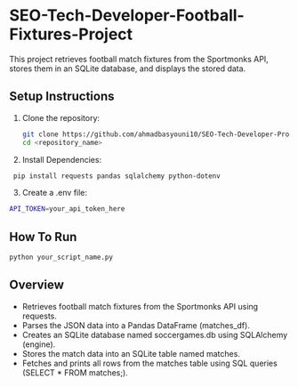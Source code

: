 # SEO-Tech-Developer-Football-Fixtures-Project

This project retrieves football match fixtures from the Sportmonks API, stores them in an SQLite database, and displays the stored data.

## Setup Instructions

1. Clone the repository:
   ```bash
   git clone https://github.com/ahmadbasyouni10/SEO-Tech-Developer-Project
   cd <repository_name>
    ```

2. Install Dependencies:
  ```bash
   pip install requests pandas sqlalchemy python-dotenv
  ```

3. Create a .env file:
```bash
API_TOKEN=your_api_token_here
 ```

## How To Run
```bash
python your_script_name.py
 ```

## Overview
* Retrieves football match fixtures from the Sportmonks API using requests.
* Parses the JSON data into a Pandas DataFrame (matches_df).
* Creates an SQLite database named soccergames.db using SQLAlchemy (engine).
* Stores the match data into an SQLite table named matches.
* Fetches and prints all rows from the matches table using SQL queries (SELECT * FROM matches;).


